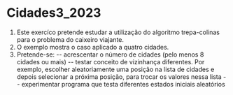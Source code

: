 # Cidades3_2023
1. Este exercíco pretende estudar a utilização do algoritmo trepa-colinas para o problema
do caixeiro viajante.
2. O exemplo mostra o caso aplicado a quatro cidades.
3. Pretende-se:
-- acrescentar o número de cidades (pelo menos 8 cidades ou mais)
-- testar conceito de vizinhança diferentes. Por exemplo, escolher aleatoriamente uma posição
na lista de cidades e depois selecionar a próxima posição, para trocar os valores nessa lista
-- experimentar programa que testa diferentes estados iniciais aleatórios